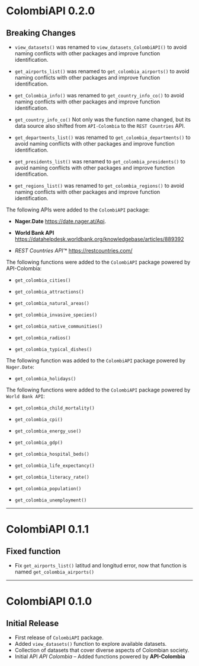 # ColombiAPI 0.2.0

## Breaking Changes

- `view_datasets()` was renamed to `view_datasets_ColombiAPI()` to avoid naming conflicts with other packages and improve function identification.

- `get_airports_list()` was renamed to  `get_colombia_airports()` to avoid naming conflicts with other packages and improve function identification.

- `get_Colombia_info()` was renamed to `get_country_info_co()` to avoid naming conflicts with other packages and improve function identification.

- `get_country_info_co()` Not only was the function name changed, but its data source also shifted from `API-Colombia` to the `REST Countries` API.

- `get_departments_list()` was renamed to  `get_colombia_departments()` to avoid naming conflicts with other packages and improve function identification.

- `get_presidents_list()` was renamed to `get_colombia_presidents()` to avoid naming conflicts with other packages and improve function identification.

- `get_regions_list()` was renamed to `get_colombia_regions()` to avoid naming conflicts with other packages and improve function identification.


The following APIs were added to the `ColombiAPI` package:

- **Nager.Date** <https://date.nager.at/Api>.

- **World Bank API** <https://datahelpdesk.worldbank.org/knowledgebase/articles/889392>

- **REST Countries API*'** <https://restcountries.com/>


The following functions were added to the `ColombiAPI` package powered by API-Colombia:

- `get_colombia_cities()` 

- `get_colombia_attractions()` 

- `get_colombia_natural_areas()` 

- `get_colombia_invasive_species()` 

- `get_colombia_native_communities()` 

- `get_colombia_radios()` 

- `get_colombia_typical_dishes()` 


The following function was added to the `ColombiAPI` package powered by `Nager.Date`:

- `get_colombia_holidays()`


The following functions were added to the `ColombiAPI` package powered by `World Bank API`:

- `get_colombia_child_mortality()`

- `get_colombia_cpi()`

- `get_colombia_energy_use()`

- `get_colombia_gdp()`

- `get_colombia_hospital_beds()`

- `get_colombia_life_expectancy()`

- `get_colombia_literacy_rate()`

- `get_colombia_population()`

- `get_colombia_unemployment()`

---

# ColombiAPI 0.1.1

## Fixed function

- Fix `get_airports_list()` latitud and longitud error, now that function is named `get_colombia_airports()`

---

# ColombiAPI 0.1.0

## Initial Release

- First release of `ColombiAPI` package.
- Added `view_datasets()` function to explore available datasets.
- Collection of datasets that cover diverse aspects of Colombian society.
- Initial API *API Colombia* – Added functions powered by **API-Colombia**

